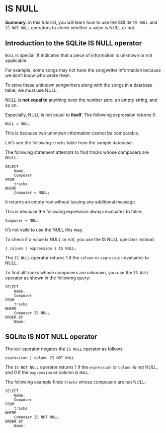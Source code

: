 # IS NULL

**Summary**: in this tutorial, you will learn how to use the SQLite `IS NULL` and `IS NOT NULL` operators to check whether a value is NULL or not.

## Introduction to the SQLite IS NULL operator

`NULL` is special. It indicates that a piece of information is unknown or not applicable.

For example, some songs may not have the songwriter information because we don’t know who wrote them.

To store these unknown songwriters along with the songs in a database table, we must use NULL.

NULL is **not equal to** anything even the number zero, an empty string, and so on.

Especially, NULL is not equal to **itself**. The following expression returns 0:

```
NULL = NULL
```

This is because two unknown information cannot be comparable.

Let’s see the following `tracks` table from the sample database:

The following statement attempts to find tracks whose composers are NULL:

```
SELECT
    Name, 
    Composer
FROM
    tracks
WHERE
    Composer = NULL;
```

It returns an empty row without issuing any additional message.

This is because the following expression always evaluates to false:

```
Composer = NULL
```

It’s not valid to use the NULL this way.

To check if a value is NULL or not, you use the IS NULL operator instead:

```
{ column | expression } IS NULL;
```

The `IS NULL` operator returns 1 if the `column` or `expression` evaluates to NULL.

To find all tracks whose composers are unknown, you use the `IS NULL` operator as shown in the following query:

```
SELECT
    Name, 
    Composer
FROM
    tracks
WHERE
    Composer IS NULL
ORDER BY 
    Name;
```

## SQLite IS NOT NULL operator

The `NOT` operator negates the `IS NULL` operator as follows:

```
expression | column IS NOT NULL
```

The `IS NOT NULL` operator returns 1 if the `expression` or `column` is not NULL, and 0 if the `expression` or column is `NULL`.

The following example finds `tracks` whose composers are not NULL:

```
SELECT
    Name, 
    Composer
FROM
    tracks
WHERE
    Composer IS NOT NULL
ORDER BY 
    Name;
```